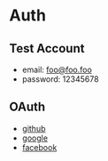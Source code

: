 # Auth
## Test Account
- email: foo@foo.foo
- password: 12345678



## OAuth
- [github](https://docs.github.com/en/apps/oauth-apps/building-oauth-apps/creating-an-oauth-app)
- [google]()
- [facebook]()
